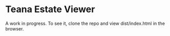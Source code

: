 # Teana Estate Viewer

A work in progress. To see it, clone the repo and view dist/index.html in the browser.
